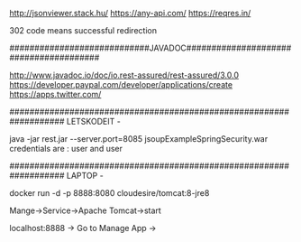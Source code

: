 http://jsonviewer.stack.hu/
https://any-api.com/
https://reqres.in/

302 code means successful redirection

############################JAVADOC#######################################

http://www.javadoc.io/doc/io.rest-assured/rest-assured/3.0.0
https://developer.paypal.com/developer/applications/create
https://apps.twitter.com/

###################################################################
LETSKODEIT - 

java -jar rest.jar --server.port=8085
jsoupExampleSpringSecurity.war credentials are : user and user

###################################################################
LAPTOP - 

docker run -d -p 8888:8080 cloudesire/tomcat:8-jre8


Mange->Service->Apache Tomcat->start

localhost:8888 -> Go to Manage App -> 

